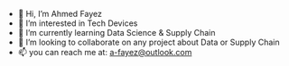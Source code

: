 - 👋 Hi, I’m Ahmed Fayez
- 👀 I’m interested in Tech Devices
- 🌱 I’m currently learning Data Science & Supply Chain
- 💞️ I’m looking to collaborate on any project about Data or Supply Chain
- 📫 you can reach me at: a-fayez@outlook.com

<!---
afayez7/afayez7 is a ✨ special ✨ repository because its `README.md` (this file) appears on your GitHub profile.
You can click the Preview link to take a look at your changes.
--->
